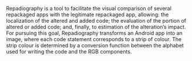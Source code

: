Repadiography is a tool to facilitate the visual comparison of several repackaged apps with the legitimate repackaged app, allowing: the localization of the altered and added code; the evaluation of the portion of altered or added code; and, finally, to estimation of the alteration’s impact.
For pursuing this goal, Repadiography transforms an Android app into an image, where each code statement corresponds to a strip of colour. The strip colour is determined by a conversion function between the alphabet used for writing the code and the RGB components.
